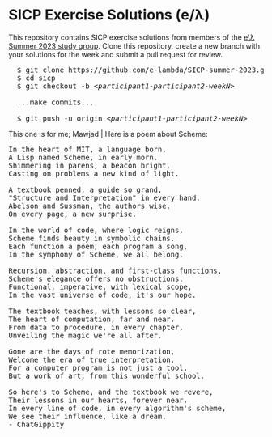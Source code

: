 # SICP Exercise Solutions (e/λ)

This repository contains SICP exercise solutions from members of the [e\λ Summer 2023 study group](https://t.co/VAZmlT9Dol).
Clone this repository, create a new branch with your solutions for the week and submit a pull request for review.

<pre>
  $ git clone https://github.com/e-lambda/SICP-summer-2023.git sicp
  $ cd sicp
  $ git checkout -b <i>&lt;participant1-participant2-weekN&gt;</i>

  ...make commits...
  
  $ git push -u origin <i>&lt;participant1-participant2-weekN&gt;</i>
</pre>

This one is for me; Mawjad | Here is a poem about Scheme:
<pre>
In the heart of MIT, a language born,
A Lisp named Scheme, in early morn.
Shimmering in parens, a beacon bright,
Casting on problems a new kind of light.

A textbook penned, a guide so grand,
"Structure and Interpretation" in every hand.
Abelson and Sussman, the authors wise,
On every page, a new surprise.

In the world of code, where logic reigns,
Scheme finds beauty in symbolic chains.
Each function a poem, each program a song,
In the symphony of Scheme, we all belong.

Recursion, abstraction, and first-class functions,
Scheme's elegance offers no obstructions.
Functional, imperative, with lexical scope,
In the vast universe of code, it's our hope.

The textbook teaches, with lessons so clear,
The heart of computation, far and near.
From data to procedure, in every chapter,
Unveiling the magic we're all after.

Gone are the days of rote memorization,
Welcome the era of true interpretation.
For a computer program is not just a tool,
But a work of art, from this wonderful school.

So here's to Scheme, and the textbook we revere,
Their lessons in our hearts, forever near.
In every line of code, in every algorithm's scheme,
We see their influence, like a dream.
- ChatGippity
</pre>